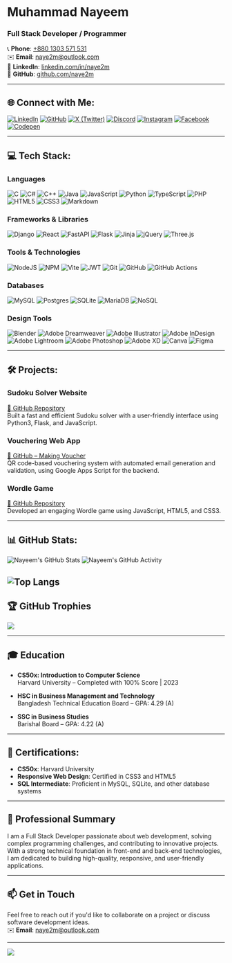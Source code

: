 

# **Muhammad Nayeem**  
### **Full Stack Developer / Programmer**  

📞 **Phone**: [+880 1303 571 531](tel://+8801303571531)  
✉️ **Email**: naye2m@outlook.com  
🔗 **LinkedIn**: [linkedin.com/in/naye2m](https://linkedin.com/in/naye2m)  
🐙 **GitHub**: [github.com/naye2m](https://github.com/naye2m)

---

## 🌐 **Connect with Me**:

[![LinkedIn](https://img.shields.io/badge/LinkedIn-%230077B5.svg?style=flat&logo=linkedin&logoColor=white)](https://linkedin.com/in/naye2m)
[![GitHub](https://img.shields.io/badge/GitHub-%23121011.svg?style=flat&logo=github&logoColor=white)](https://github.com/naye2m)
[![X (Twitter)](https://img.shields.io/badge/X-000000.svg?style=flat&logo=X&logoColor=white)](https://x.com/_naye2m)
[![Discord](https://img.shields.io/badge/Discord-%237289DA.svg?style=flat&logo=discord&logoColor=white)](https://discord.gg/xqFQTDnV)
[![Instagram](https://img.shields.io/badge/Instagram-%23E4405F.svg?style=flat&logo=instagram&logoColor=white)](https://instagram.com/naye2m)
[![Facebook](https://img.shields.io/badge/Facebook-%231877F2.svg?style=flat&logo=facebook&logoColor=white)](https://facebook.com/naye2m)
[![Codepen](https://img.shields.io/badge/Codepen-%23000000.svg?style=flat&logo=codepen&logoColor=white)](https://codepen.io/naye2m)


---

## 💻 **Tech Stack**:

### **Languages**
![C](https://img.shields.io/badge/C-%2300599C.svg?style=flat&logo=c&logoColor=white) 
![C#](https://img.shields.io/badge/C%23-%23239120.svg?style=flat&logo=dotnet&logoColor=white) 
![C++](https://img.shields.io/badge/C%2B%2B-%2300599C.svg?style=flat&logo=c%2B%2B&logoColor=white) 
![Java](https://img.shields.io/badge/Java-%23ED8B00.svg?style=flat&logo=openjdk&logoColor=white) 
![JavaScript](https://img.shields.io/badge/JavaScript-%23323330.svg?style=flat&logo=javascript&logoColor=%23F7DF1E) 
![Python](https://img.shields.io/badge/Python-3670A0?style=flat&logo=python&logoColor=ffdd54) 
![TypeScript](https://img.shields.io/badge/TypeScript-%23007ACC.svg?style=flat&logo=typescript&logoColor=white) 
![PHP](https://img.shields.io/badge/PHP-%23777BB4.svg?style=flat&logo=php&logoColor=white) 
![HTML5](https://img.shields.io/badge/HTML5-%23E34F26.svg?style=flat&logo=html5&logoColor=white) 
![CSS3](https://img.shields.io/badge/CSS3-%231572B6.svg?style=flat&logo=css3&logoColor=white) 
![Markdown](https://img.shields.io/badge/Markdown-%23000000.svg?style=flat&logo=markdown&logoColor=white) 

### **Frameworks & Libraries**
![Django](https://img.shields.io/badge/Django-%23092E20.svg?style=flat&logo=django&logoColor=white) 
![React](https://img.shields.io/badge/React-%2320232a.svg?style=flat&logo=react&logoColor=%2361DAFB) 
![FastAPI](https://img.shields.io/badge/FastAPI-005571?style=flat&logo=fastapi) 
![Flask](https://img.shields.io/badge/Flask-%23000.svg?style=flat&logo=flask&logoColor=white) 
![Jinja](https://img.shields.io/badge/Jinja-white.svg?style=flat&logo=jinja&logoColor=black) 
![jQuery](https://img.shields.io/badge/jQuery-%230769AD.svg?style=flat&logo=jquery&logoColor=white) 
![Three.js](https://img.shields.io/badge/Three.js-black?style=flat&logo=three.js&logoColor=white) 

### **Tools & Technologies**
![NodeJS](https://img.shields.io/badge/Node.js-6DA55F?style=flat&logo=node.js&logoColor=white) 
![NPM](https://img.shields.io/badge/NPM-%23CB3837.svg?style=flat&logo=npm&logoColor=white) 
![Vite](https://img.shields.io/badge/Vite-%23646CFF.svg?style=flat&logo=vite&logoColor=white) 
![JWT](https://img.shields.io/badge/JWT-black?style=flat&logo=JSON%20web%20tokens) 
![Git](https://img.shields.io/badge/Git-%23F05033.svg?style=flat&logo=git&logoColor=white) 
![GitHub](https://img.shields.io/badge/GitHub-%23121011.svg?style=flat&logo=github&logoColor=white) 
![GitHub Actions](https://img.shields.io/badge/GitHub%20Actions-%232671E5.svg?style=flat&logo=githubactions&logoColor=white)

### **Databases**
![MySQL](https://img.shields.io/badge/MySQL-4479A1.svg?style=flat&logo=mysql&logoColor=white) 
![Postgres](https://img.shields.io/badge/Postgres-%23316192.svg?style=flat&logo=postgresql&logoColor=white) 
![SQLite](https://img.shields.io/badge/SQLite-%2307405e.svg?style=flat&logo=sqlite&logoColor=white) 
![MariaDB](https://img.shields.io/badge/MariaDB-003545?style=flat&logo=mariadb&logoColor=white)
![NoSQL](https://img.shields.io/badge/NoSQL-%23E34F26.svg?style=flat&logo=nosql&logoColor=white)

### **Design Tools**
![Blender](https://img.shields.io/badge/Blender-black.svg?style=flat&logo=Blender&logoColor=white) 
![Adobe Dreamweaver](https://img.shields.io/badge/Adobe%20Dreamweaver-FF61F6.svg?style=flat&logo=Adobe%20Dreamweaver&logoColor=white) 
![Adobe Illustrator](https://img.shields.io/badge/Adobe%20Illustrator-%23FF9A00.svg?style=flat&logo=adobe%20illustrator&logoColor=white) 
![Adobe InDesign](https://img.shields.io/badge/Adobe%20InDesign-49021F?style=flat&logo=adobeindesign&logoColor=FF3366) 
![Adobe Lightroom](https://img.shields.io/badge/Adobe%20Lightroom-31A8FF.svg?style=flat&logo=Adobe%20Lightroom&logoColor=white) 
![Adobe Photoshop](https://img.shields.io/badge/Adobe%20Photoshop-%2331A8FF.svg?style=flat&logo=adobe%20photoshop&logoColor=white) 
![Adobe XD](https://img.shields.io/badge/Adobe%20XD-470137?style=flat&logo=Adobe%20XD&logoColor=#FF61F6) 
![Canva](https://img.shields.io/badge/Canva-%2300C4CC.svg?style=flat&logo=Canva&logoColor=white) 
![Figma](https://img.shields.io/badge/Figma-%23F24E1E.svg?style=flat&logo=figma&logoColor=white)


---

## 🛠️ **Projects**:

### **Sudoku Solver Website**  
[🔗 GitHub Repository]( https://github.com/naye2m/sudoku-solver )  
Built a fast and efficient Sudoku solver with a user-friendly interface using Python3, Flask, and JavaScript.

### **Vouchering Web App**  
[🔗 GitHub – Making Voucher](https://github.com/naye2m/citizenitvouchering)  
QR code-based vouchering system with automated email generation and validation, using Google Apps Script for the backend.

### **Wordle Game**  
[🔗 GitHub Repository](https://github.com/naye2m/wordle_html)  
Developed an engaging Wordle game using JavaScript, HTML5, and CSS3.

---

## 📊 **GitHub Stats**:
![Nayeem's GitHub Stats](https://github-readme-stats.vercel.app/api?username=naye2m&theme=dark&hide_border=false&include_all_commits=true&count_private=false)
![Nayeem's GitHub Activity](https://github-readme-streak-stats.herokuapp.com/?user=naye2m&theme=dark&hide_border=false)

![Top Langs](https://github-readme-stats.vercel.app/api/top-langs/?username=naye2m&layout=compact&theme=dark)
---

## 🏆 **GitHub Trophies**  
![](https://github-profile-trophy.vercel.app/?username=naye2m&theme=dark&no-frame=false&no-bg=false&margin-w=4)

---

## 🎓 **Education**

- **CS50x: Introduction to Computer Science**  
  Harvard University – Completed with 100% Score | 2023  

- **HSC in Business Management and Technology**  
  Bangladesh Technical Education Board – GPA: 4.29 (A)  

- **SSC in Business Studies**  
  Barishal Board – GPA: 4.22 (A)

---

## 📜 **Certifications**:
- **CS50x**: Harvard University  
- **Responsive Web Design**: Certified in CSS3 and HTML5  
- **SQL Intermediate**: Proficient in MySQL, SQLite, and other database systems

---

## 🌱 **Professional Summary**  
I am a Full Stack Developer passionate about web development, solving complex programming challenges, and contributing to innovative projects. With a strong technical foundation in front-end and back-end technologies, I am dedicated to building high-quality, responsive, and user-friendly applications.  

---

## 📫 **Get in Touch**  
Feel free to reach out if you'd like to collaborate on a project or discuss software development ideas.  
✉️ **Email**: naye2m@outlook.com

---

[![](https://visitcount.itsvg.in/api?id=naye2m&icon=3&color=1)](         )
